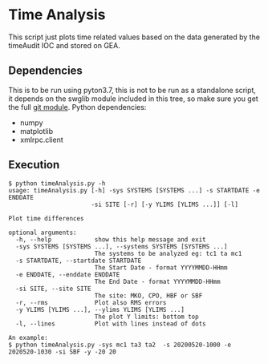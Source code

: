 # Time Analysis 

This script just plots time related values based on the data generated by the timeAudit IOC and stored on GEA.

## Dependencies
This is to be run using pyton3.7, this is not to be run as a standalone script, it depends on the swglib module included in this tree, so make sure you get the full [git module](https://github.com/tg4gg/tcsmcs).
Python dependencies:
* numpy
* matplotlib
* xmlrpc.client

## Execution

```
$ python timeAnalysis.py -h
usage: timeAnalysis.py [-h] -sys SYSTEMS [SYSTEMS ...] -s STARTDATE -e ENDDATE
                       -si SITE [-r] [-y YLIMS [YLIMS ...]] [-l]

Plot time differences

optional arguments:
  -h, --help            show this help message and exit
  -sys SYSTEMS [SYSTEMS ...], --systems SYSTEMS [SYSTEMS ...]
                        The systems to be analyzed eg: tc1 ta mc1
  -s STARTDATE, --startdate STARTDATE
                        The Start Date - format YYYYMMDD-HHmm
  -e ENDDATE, --enddate ENDDATE
                        The End Date - format YYYYMMDD-HHmm
  -si SITE, --site SITE
                        The site: MKO, CPO, HBF or SBF
  -r, --rms             Plot also RMS errors
  -y YLIMS [YLIMS ...], --ylims YLIMS [YLIMS ...]
                        The plot Y limits: bottom top
  -l, --lines           Plot with lines instead of dots

An example:
$ python timeAnalysis.py -sys mc1 ta3 ta2  -s 20200520-1000 -e 2020520-1030 -si SBF -y -20 20
```
